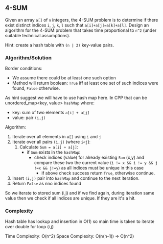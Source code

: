 ## 4-SUM

Given an array `a[]` of `n` integers, the 4-SUM problem is to determine if there
exist distinct indices `i`, `j`, `k`, `l` such that `a[i]+a[j]=a[k]+a[l]`.
Design an algorithm for the 4-SUM problem that takes time proportional to `n^2`
(under suitable technical assumptions).

Hint: create a hash table with `(n | 2)` key-value pairs.

### Algorithm/Solution

Border conditions:

- We assume there could be at least one such option
- Method will return boolean: `True` iff at least one set of such indices were found, `False` otherwise.

As hint suggest we will have to use hash map here. In CPP that can be unordered_map<key, value> `hashMap`
where:

- key: sum of two elements `a[i] + a[j]`
- value: pair `(i,j)`

Algorithm:

1. Iterate over all elements in `a[]` using `i` and `j`
2. Iterate over all pairs `(i,j)` (where `i<j`):
   1. Calculate `Sum = a[i] + a[j]`:
        - if `Sum` exists in the `hashMap`:
          - check indices (value) for already existing `Sum` (x,y) and compare
            these two the current value (`i != x && i != y && j !=x && j!=y`) as
            all indices must be unique in this case
            - if above check success return `True`, otherwise continue.
3. Insert `(i,j)` pair into `hashMap` and continue to the next iteration.
4. Return `False` as nno indices found

So we iterate to stored sum (i,j) and if we find again, during iteration same value then we check if all indices are unique. If they are it's a hit.

### Complexity

Hash table has lookup and insertion in O(1) so main time is taken to iterate over double for loop (i,j)

Time Complexity: O(n^2)
Space Complexity: O(n(n-1)) => O(n^2)